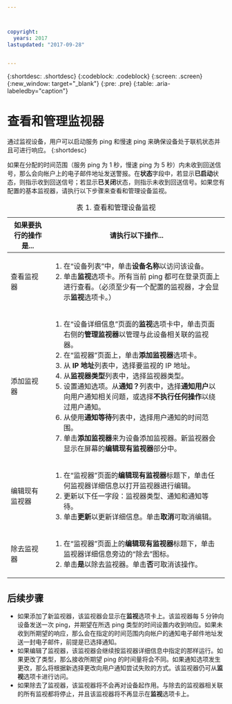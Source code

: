 ```yaml
---



copyright:
  years: 2017
lastupdated: "2017-09-28"


---
```


{:shortdesc: .shortdesc}
{:codeblock: .codeblock}
{:screen: .screen}
{:new_window: target="_blank"}
{:pre: .pre}
{:table: .aria-labeledby="caption"}

# 查看和管理监视器

通过监视设备，用户可以启动服务 ping 和慢速 ping 来确保设备处于联机状态并且可进行响应。
{:shortdesc}

如果在分配的时间范围（服务 ping 为 1 秒，慢速 ping 为 5 秒）内未收到回送信号，那么会向帐户上的电子邮件地址发送警报。在**状态**字段中，若显示**已启动**状态，则指示收到回送信号；若显示**已关闭**状态，则指示未收到回送信号。如果您有配置的基本监视器，请执行以下步骤来查看和管理设备监视。

   <table>
   <CAPTION>表 1. 查看和管理设备监视</CAPTION>
   <THEAD>
   <TR>
   <th>如果要执行的操作是...</th>
   <th>请执行以下操作...</th>
   </TR>
   </THEAD>
   <TBODY>
   <tr>
   <td>查看监视器</td>
   <td>
   <ol>
   <li>在“设备列表”中，单击<b>设备名称</b>以访问该设备。</li>
   <li>单击<b>监视</b>选项卡。所有当前 ping 都可在登录页面上进行查看。（必须至少有一个配置的监视器，才会显示<b>监视</b>选项卡。）</li>
   </ol>
   </td>
   </tr>
   <tr>
   <td>添加监视器</td>
   <td>
   <ol>
   <li>在“设备详细信息”页面的<b>监视</b>选项卡中，单击页面右侧的<b>管理监视器</b>以管理与此设备相关联的监视器。</li>
   <li>在“监视器”页面上，单击<b>添加监视器</b>选项卡。</li>
   <li>从 <b>IP 地址</b>列表中，选择要监视的 IP 地址。</li>
   <li>从<b>监视器类型</b>列表中，选择监视器类型。</li>
   <li>设置通知选项。从<b>通知？</b>列表中，选择<b>通知用户</b>以向用户通知相关问题，或选择<b>不执行任何操作</b>以绕过用户通知。</li>
   <li>从使用<b>通知等待</b>列表中，选择用户通知的时间范围。</li>
   <li>单击<b>添加监视器</b>来为设备添加监视器。新监视器会显示在屏幕的<b>编辑现有监视器</b>部分中。</li>
   </ol>
   </td>
   </tr>
   <tr>
   <td>编辑现有监视器</td>
   <td>
   <ol>
   <li>在“监视器”页面的<b>编辑现有监视器</b>标题下，单击任何监视器详细信息以打开监视器进行编辑。</li>
   <li>更新以下任一字段：监视器类型、通知和通知等待。</li>
   <li>单击<b>更新</b>以更新详细信息。单击<b>取消</b>可取消编辑。</li>
   </ol>
   </td>
   </tr>
   <tr>
   <td>除去监视器</td>
   <td>
   <ol>
   <li>在“监视器”页面上的<b>编辑现有监视器</b>标题下，单击监视器详细信息旁边的“除去”图标。</li>
   <li>单击<b>是</b>以除去监视器。单击<b>否</b>可取消该操作。</li>
   </ol>
   </td>
   </tr>
   </TBODY>
   </table>
   
## 后续步骤
   
- 如果添加了新监视器，该监视器会显示在**监视**选项卡上。该监视器每 5 分钟向设备发送一次 ping，并期望在所选 ping 类型的时间设置内收到响应。如果未收到所期望的响应，那么会在指定的时间范围内向帐户的通知电子邮件地址发送一封电子邮件，前提是已选择通知。
- 如果编辑了监视器，该监视器会继续按监视器详细信息中指定的那样运行。如果更改了类型，那么接收所期望 ping 的时间量将会不同。如果通知选项发生更改，那么将根据新选择更改向用户通知尝试失败的方式。该监视器仍可从**监视**选项卡进行访问。
- 如果除去了监视器，该监视器将不会再对设备起作用。与除去的监视器相关联的所有监视都将停止，并且该监视器将不再显示在**监视**选项卡上。
